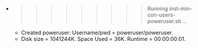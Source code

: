 * >>>>>>>>> Running inst-min-con-users-poweruser.sh ...
  * Created poweruser: Username/pwd = poweruser/poweruser.
  * Disk size = 1041244K. Space Used = 36K. Runtime = 00:00:00:01.

